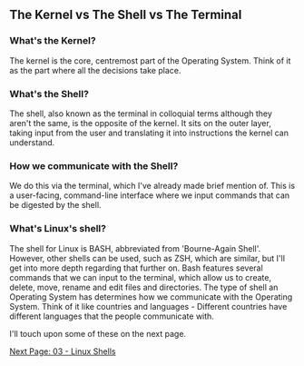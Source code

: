 ## The Kernel vs The Shell vs The Terminal

### What's the Kernel?

The kernel is the core, centremost part of the Operating System. Think of it as the part where all the decisions take place. 

### What's the Shell?

The shell, also known as the terminal in colloquial terms although they aren't the same, is the opposite of the kernel. It sits on the outer layer, taking input from the user and translating it into instructions the kernel can understand.

### How we communicate with the Shell?

We do this via the terminal, which I've already made brief mention of. This is a user-facing, command-line interface where we input commands that can be digested by the shell.

### What's Linux's shell?

The shell for Linux is BASH, abbreviated from 'Bourne-Again Shell'. However, other shells can be used, such as ZSH, which are similar, but I'll get into more depth regarding that further on. Bash features several commands that we can input to the terminal, which allow us to create, delete, move, rename and edit files and directories. The type of shell an Operating System has determines how we communicate with the Operating System. Think of it like countries and languages - Different countries have different languages that the people communicate with.

I'll touch upon some of these on the next page.


[Next Page: 03 - Linux Shells](https://github.com/SiadA2/DevOps-Learning-Path/tree/main/Linux/Linux-Shells)